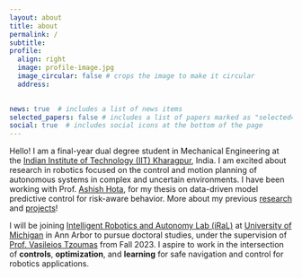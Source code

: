```yaml
---
layout: about
title: about
permalink: /
subtitle: 
profile:
  align: right
  image: profile-image.jpg
  image_circular: false # crops the image to make it circular
  address: 
    

news: true  # includes a list of news items
selected_papers: false # includes a list of papers marked as "selected={true}"
social: true  # includes social icons at the bottom of the page
---
```


Hello! 
I am a final-year dual degree student in Mechanical Engineering at the [Indian Institute of Technology (IIT) Kharagpur](http://www.iitkgp.ac.in/), India. I am excited about research in robotics focused on the control and motion planning of autonomous systems in complex and uncertain environments. I have been working with Prof. [Ashish Hota](http://www.facweb.iitkgp.ac.in/~ahota/), for my thesis on data-driven model predictive control for risk-aware behavior. More about my previous [research](/publications) and [projects](/projects)! 

<!-- <a href="/assets/pdf/web-cv.pdf"><i class="fas fa-file-pdf"></i> curriculum vitae</a> -->

I will be joining [Intelligent Robotics and Autonomy Lab (iRaL)](https://vasileiostzoumas.com/students/) at [University of Michigan](https://www.engin.umich.edu/) in Ann Arbor to pursue doctoral studies, under the supervision of [Prof. Vasileios Tzoumas](https://vasileiostzoumas.com/) from Fall 2023. I aspire to work in the intersection of **controls**, **optimization**, and **learning** for safe navigation and control for robotics applications.  

<!-- 
Write your biography here. Tell the world about yourself. Link to your favorite [subreddit](http://reddit.com). You can put a picture in, too. The code is already in, just name your picture `prof_pic.jpg` and put it in the `img/` folder.

Put your address / P.O. box / other info right below your picture. You can also disable any these elements by editing `profile` property of the YAML header of your `_pages/about.md`. Edit `_bibliography/papers.bib` and Jekyll will render your [publications page](/al-folio/publications/) automatically.

Link to your social media connections, too. This theme is set up to use [Font Awesome icons](http://fortawesome.github.io/Font-Awesome/) and [Academicons](https://jpswalsh.github.io/academicons/), like the ones below. Add your Facebook, Twitter, LinkedIn, Google Scholar, or just disable all of them. -->
